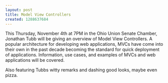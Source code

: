 ```yaml
---
layout: post
title: Model View Controllers
created: 1288637684
---
```

This Thursday, November 4th at 7PM in the Ohio Union Senate Chamber, Jonathan Tubb will be giving an overview of Model View Controllers. A popular architecture for developing web applications, MVCs have come into their own in the past decade becoming the standard for quick deployment of applications. Information, use cases, and examples of MVCs and web applications will be covered.

Also featuring Tubbs witty remarks and dashing good looks, maybe even pizza.

